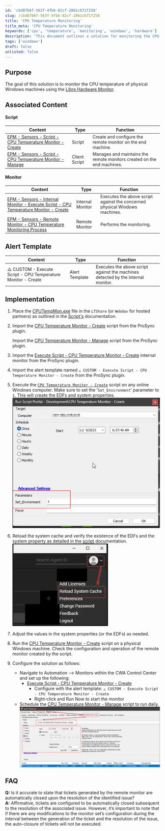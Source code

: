```yaml
---
id: 'cbd87b6f-563f-4fbb-82cf-2861c671f250'
slug: /cbd87b6f-563f-4fbb-82cf-2861c671f250
title: 'CPU Temperature Monitoring'
title_meta: 'CPU Temperature Monitoring'
keywords: ['cpu', 'temperature', 'monitoring', 'windows', 'hardware']
description: 'This document outlines a solution for monitoring the CPU temperature of physical Windows machines using the Libre Hardware Monitor. It includes associated scripts, monitors, and implementation steps to ensure effective temperature management and alerting.'
tags: ['windows']
draft: false
unlisted: false
---
```


## Purpose

The goal of this solution is to monitor the CPU temperature of physical Windows machines using the [Libre Hardware Monitor](https://github.com/LibreHardwareMonitor/LibreHardwareMonitor).

## Associated Content

#### Script

| Content | Type | Function |
|---------|------|----------|
| [EPM - Sensors - Script - CPU Temperature Monitor - Create](/docs/7519f655-224b-4c95-b716-773f59cb7314) | Script | Create and configure the remote monitor on the end machine. |
| [EPM - Sensors - Script - CPU Temperature Monitor - Manage](/docs/56c1260c-a689-45e9-a226-49bf31444750) | Client Script | Manages and maintains the remote monitors created on the end machines. |

#### Monitor

| Content | Type | Function |
|---------|------|----------|
| [EPM - Sensors - Internal Monitor - Execute Script - CPU Temperature Monitor - Create](/docs/7519f655-224b-4c95-b716-773f59cb7314) | Internal Monitor | Executes the above script against the concerned physical Windows machines. |
| [EPM - Sensors - Remote Monitor - CPU Temperature Monitoring Process](/docs/84d6587b-2bca-4f0e-9176-c0df064f532c) | Remote Monitor | Performs the monitoring. |

## Alert Template

| Content | Type | Function |
|---------|------|----------|
| △ CUSTOM - Execute Script - CPU Temperature Monitor - Create | Alert Template | Executes the above script against the machines detected by the internal monitor. |

## Implementation

1. Place the [CPUTempMon.exe](https://proval.itglue.com/attachments/13313008) file in the `LTShare` (or `Webdav` for hosted partners) as outlined in the [Script's](/docs/7519f655-224b-4c95-b716-773f59cb7314) documentation.

2. Import the [CPU Temperature Monitor - Create](/docs/7519f655-224b-4c95-b716-773f59cb7314) script from the ProSync plugin.

   Import the [CPU Temperature Monitor - Manage](/docs/56c1260c-a689-45e9-a226-49bf31444750) script from the ProSync plugin.

3. Import the [Execute Script - CPU Temperature Monitor - Create](/docs/7519f655-224b-4c95-b716-773f59cb7314) internal monitor from the ProSync plugin.

4. Import the alert template named `△ CUSTOM - Execute Script - CPU Temperature Monitor - Create` from the ProSync plugin.

5. Execute the [`CPU Temperature Monitor - Create`](/docs/7519f655-224b-4c95-b716-773f59cb7314) script on any online Windows computer. Make sure to set the ‘`Set_Environment`’ parameter to `1`. This will create the EDFs and system properties.  
   ![Image](../../static/img/docs/84d6587b-2bca-4f0e-9176-c0df064f532c/image_1.webp)

6. Reload the system cache and verify the existence of the EDFs and the system property as detailed in the [script](/docs/7519f655-224b-4c95-b716-773f59cb7314) documentation.  
   ![Image](../../static/img/docs/84d6587b-2bca-4f0e-9176-c0df064f532c/image_2.webp)

7. Adjust the values in the system properties (or the EDFs) as needed.

8. Run the [CPU Temperature Monitor - Create](/docs/7519f655-224b-4c95-b716-773f59cb7314) script on a physical Windows machine. Check the configuration and operation of the remote monitor created by the script.

9. Configure the solution as follows:
   - Navigate to Automation --> Monitors within the CWA Control Center and set up the following:
     - [Execute Script - CPU Temperature Monitor - Create](/docs/7519f655-224b-4c95-b716-773f59cb7314) 
       - Configure with the alert template: `△ CUSTOM - Execute Script - CPU Temperature Monitor - Create`
       - Right-click and Run Now to start the monitor
   - Schedule the [CPU Temperature Monitor - Manage](/docs/56c1260c-a689-45e9-a226-49bf31444750) script to run daily.  
     ![Image](../../static/img/docs/84d6587b-2bca-4f0e-9176-c0df064f532c/image_3.webp)

## FAQ

**Q:** Is it accurate to state that tickets generated by the remote monitor are automatically closed upon the resolution of the identified issue?  
**A:** Affirmative, tickets are configured to be automatically closed subsequent to the resolution of the associated issue. However, it’s important to note that if there are any modifications to the monitor set’s configuration during the interval between the generation of the ticket and the resolution of the issue, the auto-closure of tickets will not be executed.